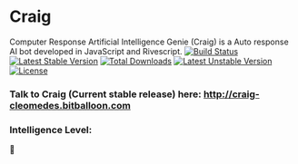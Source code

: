 # Craig
Computer Response Artificial Intelligence Genie (Craig) is a Auto response AI bot developed in JavaScript and Rivescript.
[![Build Status](https://travis-ci.org/Cleomedes/Craig.svg?branch=master)](https://travis-ci.org/Cleomedes/Craig)
[![Latest Stable Version](https://poser.pugx.org/craig/craig/v/stable)](https://packagist.org/packages/craig/craig) [![Total Downloads](https://poser.pugx.org/craig/craig/downloads)](https://packagist.org/packages/craig/craig) [![Latest Unstable Version](https://poser.pugx.org/craig/craig/v/unstable)](https://packagist.org/packages/craig/craig) [![License](https://poser.pugx.org/craig/craig/license)](https://packagist.org/packages/craig/craig)


### Talk to Craig (Current stable release) here: http://craig-cleomedes.bitballoon.com
### Intelligence Level:
:shit:
